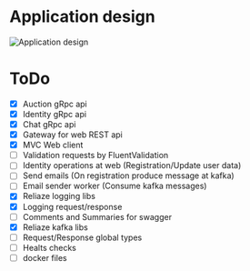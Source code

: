 # Application design
![Application design](https://user-images.githubusercontent.com/43938668/134563538-a61be4fd-edc0-4bf6-8c23-ac140055225a.png)


# ToDo

- [x] Auction gRpc api
- [x] Identity gRpc api
- [x] Chat gRpc api
- [x] Gateway for web REST api
- [x] MVC Web client
- [ ] Validation requests by FluentValidation 
- [ ] Identity operations at web (Registration/Update user data)
- [ ] Send emails (On registration produce message at kafka)
- [ ] Email sender worker (Consume kafka messages)
- [x] Reliaze logging libs
- [x] Logging request/response
- [ ] Comments and Summaries for swagger
- [x] Reliaze kafka libs
- [ ] Request/Response global types
- [ ] Healts checks
- [ ] docker files
